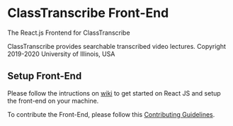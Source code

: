 # ClassTranscribe Front-End

The React.js Frontend for ClassTranscribe

ClassTranscribe provides searchable transcribed video lectures. Copyright 2019-2020 University of Illinois, USA

## Setup Front-End
Please follow the intructions on [wiki](https://github.com/classtranscribe/FrontEnd/wiki) to get started on React JS and setup the front-end on your machine.

To contribute the Front-End, please follow this [Contributing Guidelines](https://github.com/classtranscribe/FrontEnd/wiki/Contributing-Guidelines).